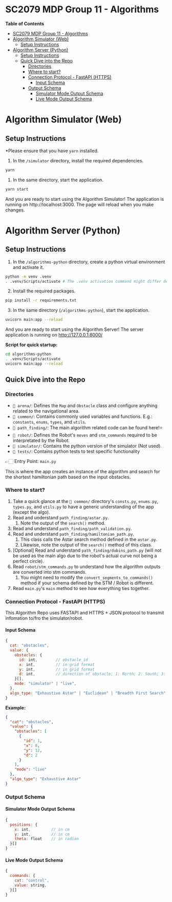 # SC2079 MDP Group 11 - Algorithms

**Table of Contents**

- [SC2079 MDP Group 11 - Algorithms](#sc2079-mdp-group-11---algorithms)
- [Algorithm Simulator (Web)](#algorithm-simulator-web)
  - [Setup Instructions](#setup-instructions)
- [Algorithm Server (Python)](#algorithm-server-python)
  - [Setup Instructions](#setup-instructions-1)
  - [Quick Dive into the Repo](#quick-dive-into-the-repo)
    - [Directories](#directories)
    - [Where to start?](#where-to-start)
    - [Connection Protocol - FastAPI (HTTPS)](#connection-protocol---fastapi-https)
      - [Input Schema](#input-schema)
    - [Output Schema](#output-schema)
      - [Simulator Mode Output Schema](#simulator-mode-output-schema)
      - [Live Mode Output Schema](#live-mode-output-schema)

# Algorithm Simulator (Web)

## Setup Instructions

\*Please ensure that you have `yarn` installed.

1. In the `/simulator` directory, install the required dependencies.

```bash
yarn
```

1. In the same directory, start the application.

```bash
yarn start
```

And you are ready to start using the Algorithm Simulator! The application is running on http://localhost:3000. The page will reload when you make changes.

# Algorithm Server (Python)

## Setup Instructions

1. In the `/algorithms-python` directory, create a python virtual environment and activate it.

```bash
python -m venv .venv
. .venv/Scripts/activate # The .venv activation command might differ depending on your operating system
```

2. Install the required packages.

```bash
pip install -r requirements.txt
```

3. In the same directory (`/algorithms-python`), start the application.

```bash
uvicorn main:app --reload
```

And you are ready to start using the Algorithm Server! The server application is running on http://127.0.0.1:8000/

**Script for quick startup:**

```bash
cd algorithms-python
. .venv/Scripts/activate
uvicorn main:app --reload
```

## Quick Dive into the Repo

### Directories

- `📁 arena/`: Defines the `Map` and `Obstacle` class and configure anything related to the navigational area.
- `📁 common/`: Contains commonly used variables and functions. E.g.: `constants`, `enums`, `types`, and `utils`.
- `📁 path_finding/`: The main algorithm related code can be found here!⭐
- `📁 robot/`: Defines the Robot's `moves` and `stm_commands` required to be interpretated by the Robot.
- `📁 simulator/`: Contains the python version of the simulator (Not used).
- `📁 tests/`: Contains python tests to test specific functionality

👉🏻 Entry Point: `main.py`

This is where the app creates an instance of the algorithm and search for the shortest hamiltonian path based on the input obstacles.

### Where to start?

1. Take a quick glance at the `📁 common/` directory's `consts.py`, `enums.py`, `types.py`, and `utils.py` to have a generic understanding of the app (except the algo).
2. Read and understand `path_finding/astar.py`.
   1. Note the output of the `search()` method.
3. Read and understand `path_finding/path_validation.py`.
4. Read and understand `path_finding/hamiltonian_path.py`.
   1. This class calls the Astar search method defined in the `astar.py`.
   2. Likewise, note the output of the `search()` method of this class.
5. [Optional] Read and understand `path_finding/dubins_path.py` (will not be used as the main algo due to the robot's actual curve not being a perfect circle).
6. Read `robot/stm_commands.py` to understand how the algorithm outputs are converted into stm commands.
   1. You might need to modify the `convert_segments_to_commands()` method if your schema defined by the STM / Robot is different.
7. Read `main.py`'s `main` method to see how everything ties together.

### Connection Protocol - FastAPI (HTTPS)

This Algorithm Repo uses FASTAPI and HTTPS + JSON protocol to transmit infomation to/fro the simulator/robot.

#### Input Schema

```javascript
{
  cat: "obstacles",
  value: {
    obstacles: {
      id: int,        // obstacle_id
      x: int,         // in grid format
      y: int,         // in grid format
      d: int,         // direction of obstacle; 1: North; 2: South; 3: East; 4: West
    }[],
    mode: "simulator" | "live",
  },
  algo_type: "Exhaustive Astar" | "Euclidean" | "Breadth First Search"
}
```

**Example:**

```json
{
  "cat": "obstacles",
  "value": {
    "obstacles": [
      {
        "id": 1,
        "x": 8,
        "y": 12,
        "d": 2
      }
    ],
    "mode": "live"
  },
  "algo_type": "Exhaustive Astar"
}
```

### Output Schema

#### Simulator Mode Output Schema

```javascript
{
  positions: {
    x: int,         // in cm
    y: int,         // in cm
    theta: float    // in radian
  }[]
}
```

#### Live Mode Output Schema

```javascript
{
  commands: {
    cat: "control",
    value: string,
  }[]
}
```
